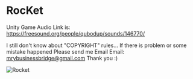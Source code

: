 # RocKet
Unity Game
Audio Link is:
https://freesound.org/people/qubodup/sounds/146770/

I still don't know about "COPYRIGHT" rules...
If there is problem or some mistake happened Please send me Email 
Email: mrybusinessbridge@gmail.com
Thank you :)


![Rocket](https://github.com/MaryamMozaffari99/RocKet/assets/108430847/2a9774d6-ccf0-4291-9570-1406aec053b9)
